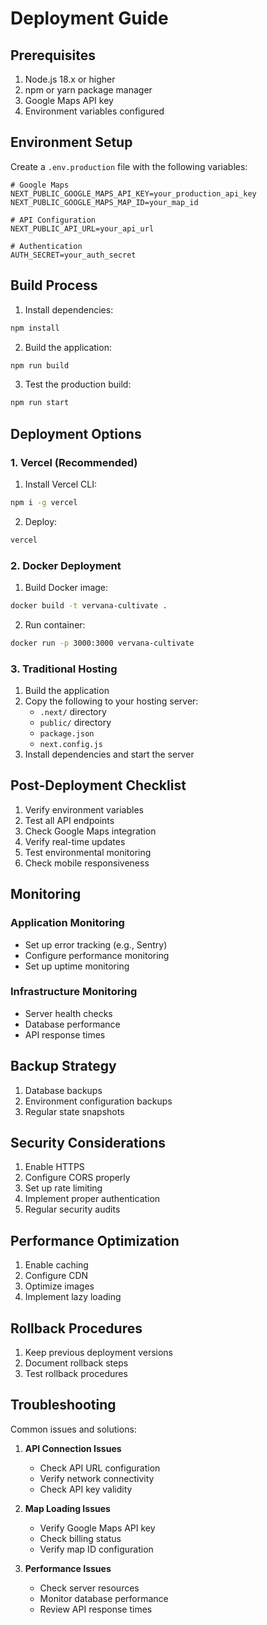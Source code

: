 # Deployment Guide

## Prerequisites

1. Node.js 18.x or higher
2. npm or yarn package manager
3. Google Maps API key
4. Environment variables configured

## Environment Setup

Create a `.env.production` file with the following variables:

```env
# Google Maps
NEXT_PUBLIC_GOOGLE_MAPS_API_KEY=your_production_api_key
NEXT_PUBLIC_GOOGLE_MAPS_MAP_ID=your_map_id

# API Configuration
NEXT_PUBLIC_API_URL=your_api_url

# Authentication
AUTH_SECRET=your_auth_secret
```

## Build Process

1. Install dependencies:
```bash
npm install
```

2. Build the application:
```bash
npm run build
```

3. Test the production build:
```bash
npm run start
```

## Deployment Options

### 1. Vercel (Recommended)

1. Install Vercel CLI:
```bash
npm i -g vercel
```

2. Deploy:
```bash
vercel
```

### 2. Docker Deployment

1. Build Docker image:
```bash
docker build -t vervana-cultivate .
```

2. Run container:
```bash
docker run -p 3000:3000 vervana-cultivate
```

### 3. Traditional Hosting

1. Build the application
2. Copy the following to your hosting server:
   - `.next/` directory
   - `public/` directory
   - `package.json`
   - `next.config.js`
3. Install dependencies and start the server

## Post-Deployment Checklist

1. Verify environment variables
2. Test all API endpoints
3. Check Google Maps integration
4. Verify real-time updates
5. Test environmental monitoring
6. Check mobile responsiveness

## Monitoring

### Application Monitoring
- Set up error tracking (e.g., Sentry)
- Configure performance monitoring
- Set up uptime monitoring

### Infrastructure Monitoring
- Server health checks
- Database performance
- API response times

## Backup Strategy

1. Database backups
2. Environment configuration backups
3. Regular state snapshots

## Security Considerations

1. Enable HTTPS
2. Configure CORS properly
3. Set up rate limiting
4. Implement proper authentication
5. Regular security audits

## Performance Optimization

1. Enable caching
2. Configure CDN
3. Optimize images
4. Implement lazy loading

## Rollback Procedures

1. Keep previous deployment versions
2. Document rollback steps
3. Test rollback procedures

## Troubleshooting

Common issues and solutions:

1. **API Connection Issues**
   - Check API URL configuration
   - Verify network connectivity
   - Check API key validity

2. **Map Loading Issues**
   - Verify Google Maps API key
   - Check billing status
   - Verify map ID configuration

3. **Performance Issues**
   - Check server resources
   - Monitor database performance
   - Review API response times
